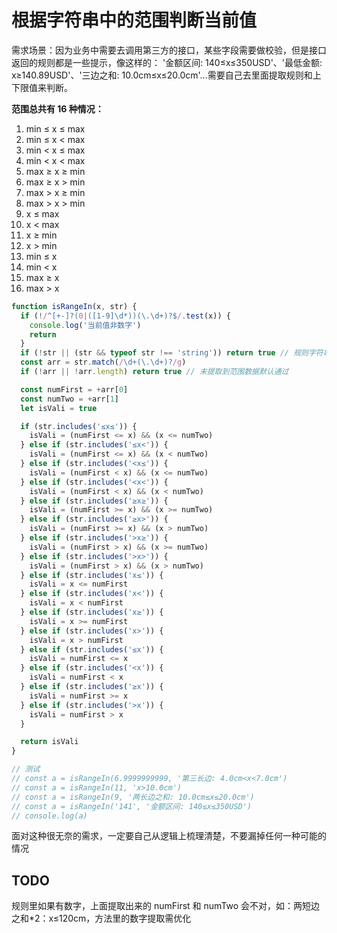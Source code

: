 # 根据字符串中的范围判断当前值

需求场景：因为业务中需要去调用第三方的接口，某些字段需要做校验，但是接口返回的规则都是一些提示，像这样的： '金额区间: 140≤x≤350USD'、'最低金额: x≥140.89USD'、'三边之和: 10.0cm≤x≤20.0cm'...需要自己去里面提取规则和上下限值来判断。

**范围总共有 16 种情况：**
1. min ≤ x ≤ max
2. min ≤ x < max
3. min < x ≤ max
4. min < x < max
5. max ≥ x ≥ min
6. max ≥ x > min
7. max > x ≥ min
8. max > x > min
9. x ≤ max
10. x < max
12. x ≥ min
12. x > min
13. min ≤ x
14. min < x
15. max ≥ x
16. max > x

```js
function isRangeIn(x, str) {
  if (!/^[+-]?(0|([1-9]\d*))(\.\d+)?$/.test(x)) {
    console.log('当前值非数字')
    return
  }
  if (!str || (str && typeof str !== 'string')) return true // 规则字符串不存在默认通过
  const arr = str.match(/\d+(\.\d+)?/g)
  if (!arr || !arr.length) return true // 未提取到范围数据默认通过

  const numFirst = +arr[0]
  const numTwo = +arr[1]
  let isVali = true

  if (str.includes('≤x≤')) {
    isVali = (numFirst <= x) && (x <= numTwo)
  } else if (str.includes('≤x<')) {
    isVali = (numFirst <= x) && (x < numTwo)
  } else if (str.includes('<x≤')) {
    isVali = (numFirst < x) && (x <= numTwo)
  } else if (str.includes('<x<')) {
    isVali = (numFirst < x) && (x < numTwo)
  } else if (str.includes('≥x≥')) {
    isVali = (numFirst >= x) && (x >= numTwo)
  } else if (str.includes('≥x>')) {
    isVali = (numFirst >= x) && (x > numTwo)
  } else if (str.includes('>x≥')) {
    isVali = (numFirst > x) && (x >= numTwo)
  } else if (str.includes('>x>')) {
    isVali = (numFirst > x) && (x > numTwo)
  } else if (str.includes('x≤')) {
    isVali = x <= numFirst
  } else if (str.includes('x<')) {
    isVali = x < numFirst
  } else if (str.includes('x≥')) {
    isVali = x >= numFirst
  } else if (str.includes('x>')) {
    isVali = x > numFirst
  } else if (str.includes('≤x')) {
    isVali = numFirst <= x
  } else if (str.includes('<x')) {
    isVali = numFirst < x
  } else if (str.includes('≥x')) {
    isVali = numFirst >= x
  } else if (str.includes('>x')) {
    isVali = numFirst > x
  }

  return isVali
}

// 测试
// const a = isRangeIn(6.9999999999, '第三长边: 4.0cm<x<7.0cm')
// const a = isRangeIn(11, 'x>10.0cm')
// const a = isRangeIn(9, '两长边之和: 10.0cm≤x≤20.0cm')
// const a = isRangeIn('141', '金额区间: 140≤x≤350USD')
// console.log(a)
```

面对这种很无奈的需求，一定要自己从逻辑上梳理清楚，不要漏掉任何一种可能的情况

## TODO

规则里如果有数字，上面提取出来的 numFirst 和 numTwo 会不对，如：两短边之和*2：x≤120cm，方法里的数字提取需优化


